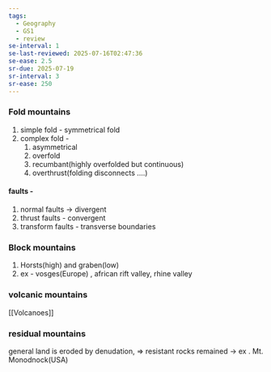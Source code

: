 ```yaml
---
tags:
  - Geography
  - GS1
  - review
se-interval: 1
se-last-reviewed: 2025-07-16T02:47:36
se-ease: 2.5
sr-due: 2025-07-19
sr-interval: 3
sr-ease: 250
---
```

### Fold mountains
1. simple fold - symmetrical fold
2. complex fold - 
	1. asymmetrical 
	2. overfold
	3. recumbant(highly overfolded but continuous)
	4. overthrust(folding disconnects ....)
#### faults - 
1. normal faults -> divergent 
2. thrust faults - convergent
3. transform faults - transverse boundaries

### Block mountains
1. Horsts(high) and graben(low)
2. ex - vosges(Europe) , african rift valley, rhine valley

### volcanic mountains
[[Volcanoes]]

### residual mountains
general land is eroded by denudation, => resistant rocks remained -> ex . Mt. Monodnock(USA)
